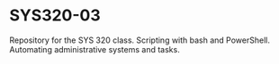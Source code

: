 # SYS320-03
Repository for the SYS 320 class. Scripting with bash and PowerShell. Automating administrative systems and tasks.
